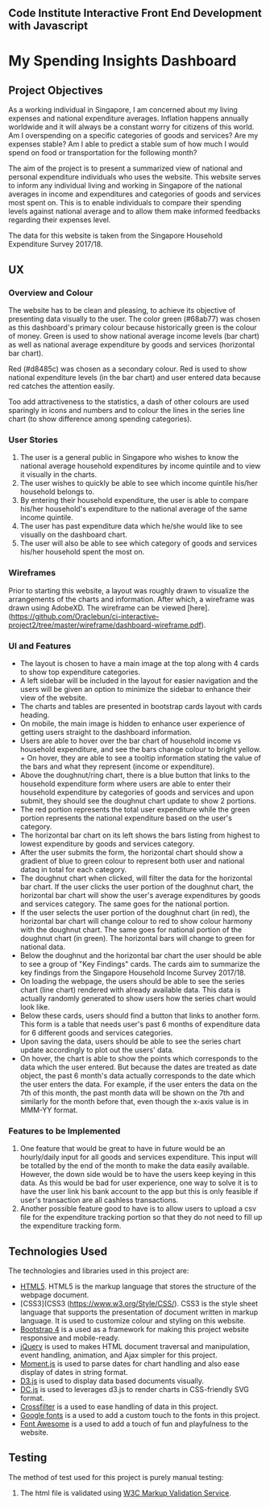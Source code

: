 ## Code Institute Interactive Front End Development with Javascript

# My Spending Insights Dashboard  

## Project Objectives  

As a working individual in Singapore, I am concerned about my living expenses and national expenditure averages. Inflation happens annually worldwide and it will always be a constant worry for citizens of this world. Am I overspending on a specific categories of goods and services? Are my expenses stable? Am I able to predict a stable sum of how much I would spend on food or transportation for the following month?

The aim of the project is to present a summarized view of national and personal expenditure individuals who uses the website. This website serves to inform any individual living and working in Singapore of the national averages in income and expenditures and categories of goods and services most spent on. This is to enable individuals to compare their spending levels against national average and to allow them make informed feedbacks regarding their expenses level.

The data for this website is taken from the Singapore Household Expenditure Survey 2017/18.

## UX  

### Overview and Colour
The website has to be clean and pleasing, to achieve its objective of presenting data visually to the user.
The color green (#68ab77) was chosen as this dashboard's primary colour because historically green is the colour of money. Green is used to show national average income levels (bar chart) as well as national average expenditure by goods and services (horizontal bar chart).  

Red (#d8485c) was chosen as a secondary colour. Red is used to show national expenditure levels (in the bar chart) and user entered data because red catches the attention easily. 

Too add attractiveness to the statistics, a dash of other colours are used sparingly in icons and numbers and to colour the lines in the series line chart (to show difference among spending categories).

### User Stories
1. The user is a general public in Singapore who wishes to know the national average household expenditures by income quintile and to view it visually in the charts.
2. The user wishes to quickly be able to see which income quintile his/her household belongs to.
3. By entering their household expenditure, the user is able to compare his/her household's expenditure to the national average of the same income quintile.
4. The user has past expenditure data which he/she would like to see visually on the dashboard chart.
5. The user will also be able to see which category of goods and services his/her household spent the most on.

### Wireframes  
Prior to starting this website, a layout was roughly drawn to visualize the arrangements of the charts and information. After which, a wireframe was drawn using AdobeXD. The wireframe can be viewed [here].(https://github.com/Oraclebun/ci-interactive-project2/tree/master/wireframe/dashboard-wireframe.pdf).

### UI and Features
+ The layout is chosen to have a main image at the top along with 4 cards to show top expenditure categories. 
+ A left sidebar will be included in the layout for easier navigation and the users will be given an option to minimize the sidebar to enhance their view of the website.
+ The charts and tables are presented in bootstrap cards layout with cards heading. 
+ On mobile, the main image is hidden to enhance user experience of getting users straight to the dashboard information. 
+ Users are able to hover over the bar chart of household income vs household expenditure, and see the bars change colour to bright yellow. + On hover, they are able to see a tooltip information stating the value of the bars and what they represent (income or expenditure).
+ Above the doughnut/ring chart, there is a blue button that links to the household expenditure form where users are able to enter their household expenditure by categories of goods and services and upon submit, they should see the doughnut chart update to show 2 portions. 
+ The red portion represents the total user expenditure while the green portion represents the national expenditure based on the user's category.
+ The horizontal bar chart on its left shows the bars listing from highest to lowest expenditure by goods and services category.
+ After the user submits the form, the horizontal chart should show a gradient of blue to green colour to represent both user and national dataq in total for each category.
+ The doughnut chart when clicked, will filter the data for the horizontal bar chart. If the user clicks the user portion of the doughnut chart, the horizontal bar chart will show the user's average expenditures by goods and services category. The same goes for the national portion.
+ If the user selects the user portion of the doughnut chart (in red), the horizontal bar chart will change colour to red to show colour harmony with the doughnut chart. The same goes for national portion of the doughnut chart (in green). The horizontal bars will change to green for national data. 
+ Below the doughnut and the horizontal bar chart the user should be able to see a group of "Key Findings" cards. The cards aim to summarize the key findings from the Singapore Household Income Survey 2017/18.
+ On loading the webpage, the users should be able to see the series chart (line chart) rendered with already available data. This data is actually randomly generated to show users how the series chart would look like. 
+ Below these cards, users should find a button that links to another form. This form is a table that needs user's past 6 months of expenditure data for 6 different goods and services categories.
+ Upon saving the data, users should be able to see the series chart update accordingly to plot out the users' data. 
+ On hover, the chart is able to show the points which corresponds to the data which the user entered. But because the dates are treated as date object, the past 6 month's data actually corresponds to the date which the user enters the data. For example, if the user enters the data on the 7th of this month, the past month data will be shown on the 7th and similarly for the month before that, even though the x-axis value is in MMM-YY format.

### Features to be Implemented 
1. One feature that would be great to have in future would be an hourly/daily input for all goods and services expenditure. This input will be totalled by the end of the month to make the data easily available. However, the down side would be to have the users keep keying in this data. As this would be bad for user experience, one way to solve it is to have the user link his bank account to the app but this is only feasible if user's transaction are all cashless transactions.
2. Another possible feature good to have is to allow users to upload a csv file for the expenditure tracking portion so that they do not need to fill up the expenditure tracking form.

## Technologies Used
The technologies and libraries used in this project are:
+ [HTML5](https://html.spec.whatwg.org/multipage/). HTML5 is the markup language that stores the structure of the webpage document.
+ [CSS3](CSS3 (https://www.w3.org/Style/CSS/). CSS3 is the style sheet language that supports the presentation of document written in markup language. It is used to customize colour and styling on this website.
+ [Bootstrap 4](https://getbootstrap.com/) is a used as a framework for making this project website responsive and mobile-ready.
+ [jQuery](https://jquery.com/) is used to makes HTML document traversal and manipulation, event handling, animation, and Ajax simpler for this project.
+ [Moment.js](https://momentjs.com/) is used to parse dates for chart handling and also ease display of dates in string format.
+ [D3.js](https://d3js.org/) is used to display data based documents visually.
+ [DC.js](https://dc-js.github.io/dc.js/) is used to leverages d3.js to render charts in CSS-friendly SVG format. 
+ [Crossfilter](https://square.github.io/crossfilter/) is a used to ease handling of data in this project. 
+ [Google fonts](https://fonts.google.com/) is a used to add a custom touch to the fonts in this project.
+ [Font Awesome](https://fontawesome.com/) is a used to add a touch of fun and playfulness to the website.

## Testing
The method of test used for this project is purely manual testing:
1. The html file is validated using [W3C Markup Validation Service](https://validator.w3.org/).
